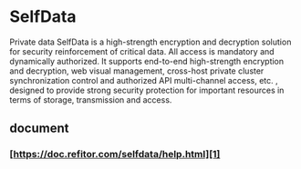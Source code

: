 # SelfData

Private data SelfData is a high-strength encryption and decryption solution for security reinforcement of critical data. All access is mandatory and dynamically authorized. It supports end-to-end high-strength encryption and decryption, web visual management, cross-host private cluster synchronization control and authorized API multi-channel access, etc. , designed to provide strong security protection for important resources in terms of storage, transmission and access.

## document

### [https://doc.refitor.com/selfdata/help.html][1]

[1]: https://doc.refitor.com/selfdata/help.html